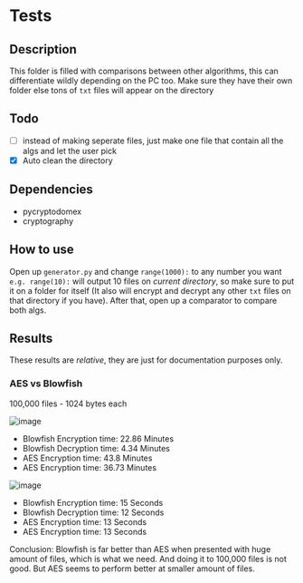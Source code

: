 # Tests

## Description
This folder is filled with comparisons between other algorithms, this can differentiate wildly depending on the PC too. Make sure they have their own folder else tons of `txt` files will appear on the directory

## Todo
- [ ] instead of making seperate files, just make one file that contain all the algs and let the user pick
- [X] Auto clean the directory

## Dependencies
- pycryptodomex
- cryptography

## How to use
Open up `generator.py` and change `range(1000):` to any number you want `e.g. range(10):` will output 10 files on *current directory*, so make sure to put it on a folder for itself (It also will encrypt and decrypt any other `txt` files on that directory if you have). After that, open up a comparator to compare both algs.

## Results
These results are *relative*, they are just for documentation purposes only.

### AES vs Blowfish
100,000 files - 1024 bytes each

![image](https://user-images.githubusercontent.com/94969176/209466151-4c896bfd-4be4-496c-9e77-56a618f2817a.png)

- Blowfish Encryption time: 22.86 Minutes
- Blowfish Decryption time: 4.34 Minutes
- AES Encryption time: 43.8 Minutes
- AES Encryption time: 36.73 Minutes

![image](https://user-images.githubusercontent.com/94969176/209751930-ce16d278-6e41-48ac-ac9d-194758d258f7.png)
- Blowfish Encryption time: 15 Seconds
- Blowfish Decryption time: 12 Seconds
- AES Encryption time: 13 Seconds
- AES Encryption time: 13 Seconds

Conclusion: Blowfish is far better than AES when presented with huge amount of files, which is what we need. And doing it to 100,000 files is not good. But AES seems to perform better at smaller amount of files.
